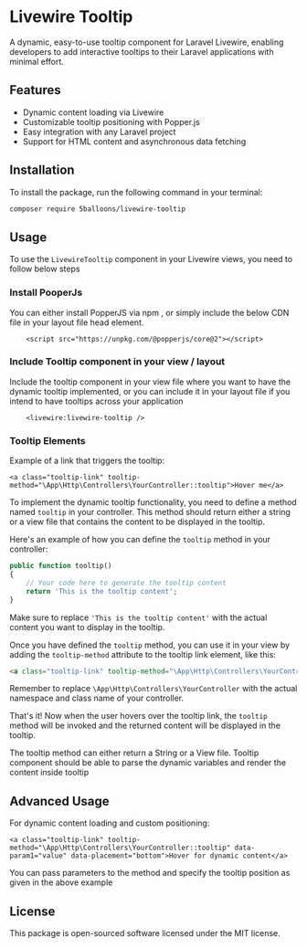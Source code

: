 # Livewire Tooltip

A dynamic, easy-to-use tooltip component for Laravel Livewire, enabling developers to add interactive tooltips to their Laravel applications with minimal effort.

## Features

- Dynamic content loading via Livewire
- Customizable tooltip positioning with Popper.js
- Easy integration with any Laravel project
- Support for HTML content and asynchronous data fetching

## Installation

To install the package, run the following command in your terminal:

```bash
composer require 5balloons/livewire-tooltip
```

## Usage

To use the `LivewireTooltip` component in your Livewire views, you need to follow below steps

### Install PooperJs

You can either install PopperJS via npm , or simply include the below CDN file in your layout file head element. 

```
    <script src="https://unpkg.com/@popperjs/core@2"></script>    
```

### Include Tooltip component in your view / layout

Include the tooltip component in your view file where you want to have the dynamic tooltip implemented, or you can include it in your layout file if you intend to have tooltips across your application

```
    <livewire:livewire-tooltip />
```

### Tooltip Elements

Example of a link that triggers the tooltip:

```
<a class="tooltip-link" tooltip-method="\App\Http\Controllers\YourController::tooltip">Hover me</a>
```


To implement the dynamic tooltip functionality, you need to define a method named `tooltip` in your controller. This method should return either a string or a view file that contains the content to be displayed in the tooltip.

Here's an example of how you can define the `tooltip` method in your controller:

```php
public function tooltip()
{
    // Your code here to generate the tooltip content
    return 'This is the tooltip content';
}
```

Make sure to replace `'This is the tooltip content'` with the actual content you want to display in the tooltip.

Once you have defined the `tooltip` method, you can use it in your view by adding the `tooltip-method` attribute to the tooltip link element, like this:

```html
<a class="tooltip-link" tooltip-method="\App\Http\Controllers\YourController::tooltip">Hover me</a>
```

Remember to replace `\App\Http\Controllers\YourController` with the actual namespace and class name of your controller.

That's it! Now when the user hovers over the tooltip link, the `tooltip` method will be invoked and the returned content will be displayed in the tooltip.


The tooltip method can either return a String or a View file. Tooltip component should be able to parse the dynamic variables and render the content inside tooltip

## Advanced Usage

For dynamic content loading and custom positioning:

```
<a class="tooltip-link" tooltip-method="\App\Http\Controllers\YourController::tooltip" data-param1="value" data-placement="bottom">Hover for dynamic content</a>
```

You can pass parameters to the method and specify the tooltip position as given in the above example

## License

This package is open-sourced software licensed under the MIT license.








